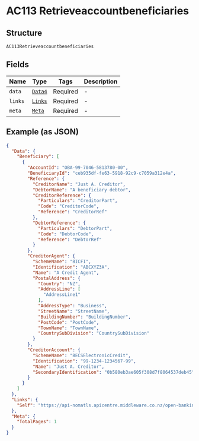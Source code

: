 
# AC113 Retrieveaccountbeneficiaries

## Structure

`AC113Retrieveaccountbeneficiaries`

## Fields

| Name | Type | Tags | Description |
|  --- | --- | --- | --- |
| `data` | [`Data4`](../../doc/models/data-4.md) | Required | - |
| `links` | [`Links`](../../doc/models/links.md) | Required | - |
| `meta` | [`Meta`](../../doc/models/meta.md) | Required | - |

## Example (as JSON)

```json
{
  "Data": {
    "Beneficiary": [
      {
        "AccountId": "OBA-99-7046-5813780-00",
        "BeneficiaryId": "ceb935df-fe63-5918-92c9-c7059a312e4a",
        "Reference": {
          "CreditorName": "Just A. Creditor",
          "DebtorName": "A beneficiary debtor",
          "CreditorReference": {
            "Particulars": "CreditorPart",
            "Code": "CreditorCode",
            "Reference": "CreditorRef"
          },
          "DebtorReference": {
            "Particulars": "DebtorPart",
            "Code": "DebtorCode",
            "Reference": "DebtorRef"
          }
        },
        "CreditorAgent": {
          "SchemeName": "BICFI",
          "Identification": "ABCXYZ3A",
          "Name": "A Credit Agent",
          "PostalAddress": {
            "Country": "NZ",
            "AddressLine": [
              "AddressLine1"
            ],
            "AddressType": "Business",
            "StreetName": "StreetName",
            "BuildingNumber": "BuildingNumber",
            "PostCode": "PostCode",
            "TownName": "TownName",
            "CountrySubDivision": "CountrySubDivision"
          }
        },
        "CreditorAccount": {
          "SchemeName": "BECSElectronicCredit",
          "Identification": "99-1234-1234567-99",
          "Name": "Just A. Creditor",
          "SecondaryIdentification": "0b580eb3ae605f308d7f8064537deb45"
        }
      }
    ]
  },
  "Links": {
    "Self": "https://api-nomatls.apicentre.middleware.co.nz/open-banking-nz/v2.3/accounts/OBA-99-7046-5813780-00/beneficiaries"
  },
  "Meta": {
    "TotalPages": 1
  }
}
```

